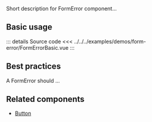 Short description for FormError component...

## Basic usage

<FormErrorBasic />

::: details Source code
<<< ../../../examples/demos/form-error/FormErrorBasic.vue
:::

## Best practices

A FormError should ...

## Related components

- [Button](/components/button/button.doc)
